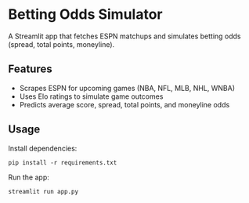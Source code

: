 # Betting Odds Simulator

A Streamlit app that fetches ESPN matchups and simulates betting odds (spread, total points, moneyline).

## Features

- Scrapes ESPN for upcoming games (NBA, NFL, MLB, NHL, WNBA)
- Uses Elo ratings to simulate game outcomes
- Predicts average score, spread, total points, and moneyline odds

## Usage

Install dependencies:

```
pip install -r requirements.txt
```

Run the app:

```
streamlit run app.py
```